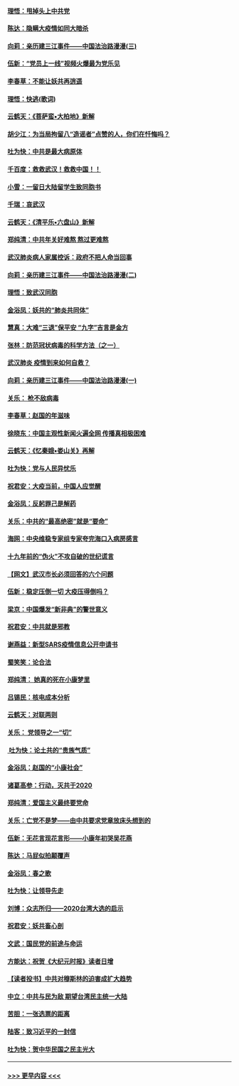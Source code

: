 #### [理悟：甩掉头上中共党](../pages/nsc993/n11838826.md?t=02031301) 
#### [陈达：隐瞒大疫情如同大暗杀](../pages/nsc993/n11838771.md?t=02031301) 
#### [向莉：亲历建三江事件——中国法治路漫漫(三)](../pages/nsc993/n11831825.md?t=02031301) 
#### [伍新：“党员上一线”视频火爆最为党乐见](../pages/nsc993/n11838200.md?t=02031301) 
#### [李春草：不能让妖共再逍遥](../pages/nsc993/n11838102.md?t=02031301) 
#### [理悟：快逃(歌词)](../pages/nsc993/n11838083.md?t=02031301) 
#### [云鹤天：《菩萨蛮▪大柏地》新解](../pages/nsc993/n11838059.md?t=02031301) 
#### [胡少江：为当局拘留八“造谣者”点赞的人，你们在忏悔吗？](../pages/nsc993/n11836801.md?t=02031301) 
#### [吐为快：中共是最大病原体](../pages/nsc993/n11836748.md?t=02031301) 
#### [千百度：救救武汉！救救中国！！](../pages/nsc993/n11836145.md?t=02031301) 
#### [小雪：一留日大陆留学生致同胞书](../pages/nsc993/n11834624.md?t=02031301) 
#### [千瑞：哀武汉](../pages/nsc993/n11833647.md?t=02031301) 
#### [云鹤天：《清平乐▪六盘山》新解](../pages/nsc993/n11833611.md?t=02031301) 
#### [郑纯清：中共年关好难熬 熬过更难熬](../pages/nsc993/n11833489.md?t=02031301) 
#### [武汉肺炎病人家属控诉：政府不把人命当回事](../pages/nsc993/n11833205.md?t=02031301) 
#### [向莉：亲历建三江事件——中国法治路漫漫(二)](../pages/nsc993/n11829102.md?t=02031301) 
#### [理悟：致武汉同胞](../pages/nsc993/n11831522.md?t=02031301) 
#### [金浴凤：妖共的“肺炎共同体”](../pages/nsc993/n11829448.md?t=02031301) 
#### [慧真：大难“三退”保平安 “九字”吉言是金方](../pages/nsc993/n11829501.md?t=02031301) 
#### [张林：防范冠状病毒的科学方法（之一）](../pages/nsc993/n11828618.md?t=02031301) 
#### [武汉肺炎 疫情到来如何自救？](../pages/nsc993/n11827632.md?t=02031301) 
#### [向莉：亲历建三江事件——中国法治路漫漫(一)](../pages/nsc993/n11827190.md?t=02031301) 
#### [关乐： 枪不敌病毒](../pages/nsc993/n11826746.md?t=02031301) 
#### [李春草：赵国的年滋味](../pages/nsc993/n11826321.md?t=02031301) 
#### [徐晓东：中国主观性新闻火遍全网 传播真相极困难](../pages/nsc993/n11826508.md?t=02031301) 
#### [云鹤天：《忆秦娥▪娄山关》再解](../pages/nsc993/n11824682.md?t=02031301) 
#### [吐为快：党与人民异忧乐](../pages/nsc993/n11824660.md?t=02031301) 
#### [祝君安：大疫当前，中国人应觉醒](../pages/nsc993/n11821946.md?t=02031301) 
#### [金浴凤：反躬罪己是解药](../pages/nsc993/n11820280.md?t=02031301) 
#### [关乐：中共的“最高绝密”就是“要命”](../pages/nsc993/n11816946.md?t=02031301) 
#### [海网：中央维稳专家组专家夸完海口入病房感言](../pages/nsc993/n11815138.md?t=02031301) 
#### [十九年前的“伪火”不攻自破的世纪谎言](../pages/nsc993/n11813238.md?t=02031301) 
#### [【网文】武汉市长必须回答的六个问题](../pages/nsc993/n11813848.md?t=02031301) 
#### [伍新：稳定压倒一切 大疫压得倒吗？](../pages/nsc993/n11812634.md?t=02031301) 
#### [梁京：中国爆发“新非典”的警世意义](../pages/nsc993/n11812554.md?t=02031301) 
#### [祝君安：中共就是邪教](../pages/nsc993/n11812431.md?t=02031301) 
#### [谢燕益：新型SARS疫情信息公开申请书](../pages/nsc993/n11808840.md?t=02031301) 
#### [蜀笑笑：论合法](../pages/nsc993/n11808064.md?t=02031301) 
#### [郑纯清： 她真的死在小康梦里](../pages/nsc993/n11806623.md?t=02031301) 
#### [吕锡民：核电成本分析](../pages/nsc993/n11806284.md?t=02031301) 
#### [云鹤天：对联两则](../pages/nsc993/n11805957.md?t=02031301) 
#### [关乐： 党领导之一“切”](../pages/nsc993/n11804505.md?t=02031301) 
#### [ 吐为快：论土共的“贵族气质”](../pages/nsc993/n11804490.md?t=02031301) 
#### [金浴凤：赵国的“小康社会”](../pages/nsc993/n11804452.md?t=02031301) 
#### [诸葛高参：行动，灭共于2020](../pages/nsc993/n11804120.md?t=02031301) 
#### [郑纯清：爱国主义最终要党命](../pages/nsc993/n11802197.md?t=02031301) 
#### [关乐：亡党不是梦——由中共要求党章放床头想到的](../pages/nsc993/n11802156.md?t=02031301) 
#### [伍新：无花言现花言形——小康年初哭吴花燕](../pages/nsc993/n11800044.md?t=02031301) 
#### [陈达：马屁似拍颠覆声](../pages/nsc993/n11800010.md?t=02031301) 
#### [金浴凤：春之歌](../pages/nsc993/n11797687.md?t=02031301) 
#### [吐为快：让领导先走](../pages/nsc993/n11797512.md?t=02031301) 
#### [刘博：众志所归——2020台湾大选的启示](../pages/nsc993/n11796878.md?t=02031301) 
#### [祝君安：妖共畜心剖](../pages/nsc993/n11794273.md?t=02031301) 
#### [文武：国民党的前途与命运](../pages/nsc993/n11794198.md?t=02031301) 
#### [方能达：祝贺《大纪元时报》读者日增](../pages/nsc993/n11793807.md?t=02031301) 
#### [【读者投书】中共对穆斯林的迫害成扩大趋势](../pages/nsc993/n11791371.md?t=02031301) 
#### [中立：中共与民为敌 期望台湾民主统一大陆](../pages/nsc993/n11790392.md?t=02031301) 
#### [苦胆：一张选票的距离](../pages/nsc993/n11788914.md?t=02031301) 
#### [陆客：致习近平的一封信](../pages/nsc993/n11788867.md?t=02031301) 
#### [吐为快：贺中华民国之民主光大](../pages/nsc993/n11788618.md?t=02031301) 

----
#### [ >>> 更早内容 <<< ](../indexes/nsc993-earlier.md)
